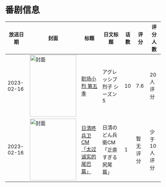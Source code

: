# 番剧信息

|放送日期|封面|标题|日文标题|话数|评分|评分人数|
|---|---|---|---|---|---|---|
|2023-02-16|<img src="https://lain.bgm.tv/pic/cover/c/2b/5f/402657_5nX9x.jpg" alt="封面" style="width:150px;height:200px;object-fit:cover;">|[职场小烈 第五季](https://bangumi.tv/subject/402657)|アグレッシブ烈子 シーズン5|10|7.6|20人评分|
|2023-02-16|<img src="https://lain.bgm.tv/pic/cover/c/db/c6/500629_4KT4e.jpg" alt="封面" style="width:150px;height:200px;object-fit:cover;">|[日清咚兵卫CM「太过诚实的尾巴篇」](https://bangumi.tv/subject/500629)|日清のどん兵衛CM「正直すぎる尻尾 篇」|1|暂无评分|少于10人评分|
